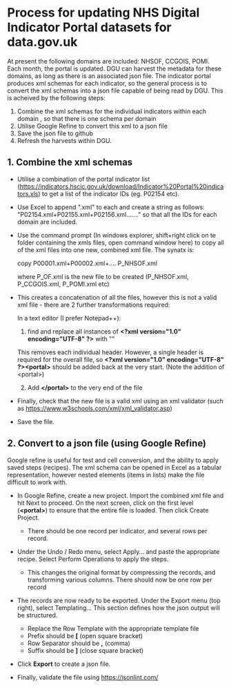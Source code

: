 # Process for updating NHS Digital Indicator Portal datasets for data.gov.uk

At present the following domains are included: NHSOF, CCGOIS, POMI.
Each month, the portal is updated. DGU can harvest the metadata for these domains, as long as there is an associated json file.
The indicator portal produces xml schemas for each indicator, so the general process is to convert the xml schemas into a json file capable of being read by DGU.
This is acheived by the following steps:
1. Combine the xml schemas for the individual indicators within each domain , so that there is one schema per domain
2. Utilise Google Refine to convert this xml to a json file
3. Save the json file to github
4. Refresh the harvests within DGU.


## 1. Combine the xml schemas

- Utilise a combination of the portal indicator list (https://indicators.hscic.gov.uk/download/Indicator%20Portal%20indicators.xls) to get a list of the indicator IDs (eg. P02154 etc).

- Use Excel to append ".xml" to each and create a string as follows: "P02154.xml+P02155.xml+P02156.xml......." so that all the IDs for each domain are included.

- Use the command prompt (In windows explorer, shift+right click on te folder containing the xmls files, open command window here) to copy all of the xml files into one new, combined xml file. The synatx is:

	copy P00001.xml+P00002.xml+.... P_NHSOF.xml

	where P_OF.xml is the new file to be created (P_NHSOF.xml, P_CCGOIS.xml, P_POMI.xml etc)

- This creates a concatenation of all the files, however this is not a valid xml file - there are 2 further transformations required:

	In a text editor (I prefer Notepad++):
	1. find and replace all instances of **\<?xml version="1.0" encoding="UTF-8" ?\>** with ""
	
	This removes each individual header. However, a single header is required for the overall file, so **\<?xml version="1.0" encoding="UTF-8" ?\>\<portal\>** should be added back at the very start. (Note the addition of \<portal\>)

	2. Add **\</portal\>** to the very end of the file

- Finally, check that the new file is a valid xml using an xml validator (such as https://www.w3schools.com/xml/xml_validator.asp)

- Save the file.


## 2. Convert to a json file (using Google Refine)

Google refine is useful for test and cell conversion, and the ability to apply saved steps (recipes). The xml schema can be opened in Excel as a tabular representation, however nested elements (items in lists) make the file difficult to work with.

- In Google Refine, create a new project. Import the combined xml file and hit Next to proceed. On the next screen, click on the first level (**\<portal\>**) to ensure that the entire file is loaded. Then click Create Project. 

	- There should be one record per indicator, and several rows per record.

- Under the Undo / Redo menu, select Apply... and paste the appropriate recipe. Select Perform Operations to apply the steps.

	- This changes the original format by compressing the records, and transforming various columns. There should now be one row per record
	
- The records are now ready to be exported. Under the Export menu (top right), select Templating... This section defines how the json output will be structured.

	- Replace the Row Template with the appropriate template file
	- Prefix should be **\[** (open square bracket)
	- Row Separator should be **,** (comma)
	- Suffix should be **\]** (close square bracket)

- Click **Export** to create a json file. 

- Finally, validate the file using https://jsonlint.com/


